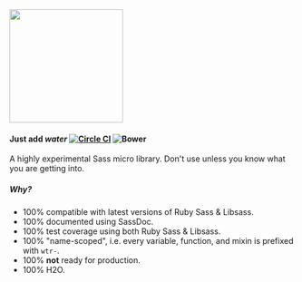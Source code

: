 <img src="https://db.tt/M9Zrr59Q" width="200" />

#### Just add *water* [![Circle CI](https://circleci.com/gh/kaishin/water.scss/tree/master.svg?style=svg)](https://circleci.com/gh/kaishin/water.scss/tree/master) ![Bower](https://img.shields.io/bower/v/water.scss.svg?style=flat)

A highly experimental Sass micro library. Don't use unless you know what you
are getting into.

##### Why?

- 100% compatible with latest versions of Ruby Sass & Libsass.
- 100% documented using SassDoc.
- 100% test coverage using both Ruby Sass & Libsass.
- 100% "name-scoped", i.e. every variable, function, and mixin is prefixed with `wtr-`.
- 100% **not** ready for production.
- 100% H2O.

